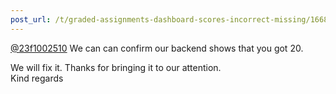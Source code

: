 ```yaml
---
post_url: /t/graded-assignments-dashboard-scores-incorrect-missing/166816/52
---
```

[@23f1002510](/u/23f1002510) We can can confirm our backend shows that you got 20.

We will fix it. Thanks for bringing it to our attention.  
Kind regards
